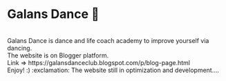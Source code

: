 # Galans Dance 💃
<br>
Galans Dance is dance and life coach academy to improve yourself via dancing.<br>
The website is on Blogger platform.<br>
Link => https://galansdanceclub.blogspot.com/p/blog-page.html <br>
Enjoy! :)
:exclamation: The website still in optimization and development....
